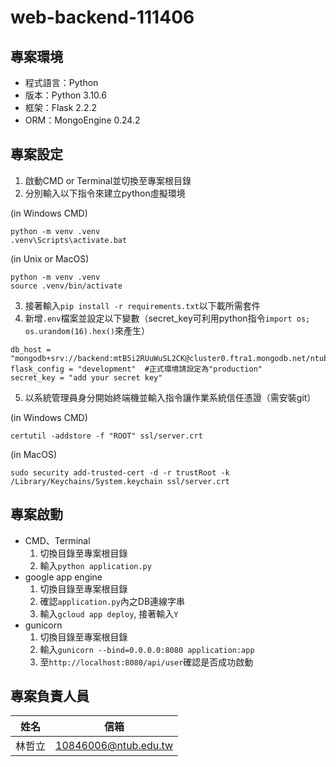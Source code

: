 # web-backend-111406

## 專案環境

- 程式語言：Python
- 版本：Python 3.10.6
- 框架：Flask 2.2.2
- ORM：MongoEngine 0.24.2

## 專案設定

1. 啟動CMD or Terminal並切換至專案根目錄
2. 分別輸入以下指令來建立python虛擬環境

(in Windows CMD)

```cmd=
python -m venv .venv
.venv\Scripts\activate.bat
```

(in Unix or MacOS)

```terminal=
python -m venv .venv
source .venv/bin/activate
```

3. 接著輸入`pip install -r requirements.txt`以下載所需套件
4. 新增`.env`檔案並設定以下變數（secret_key可利用python指令`import os; os.urandom(16).hex()`來產生）

```
db_host = "mongodb+srv://backend:mtB5i2RUuWuSL2CK@cluster0.ftra1.mongodb.net/ntubapp"
flask_config = "development"  #正式環境請設定為"production"
secret_key = "add your secret key"
```

5. 以系統管理員身分開始終端機並輸入指令讓作業系統信任憑證（需安裝git）

(in Windows CMD)

```
certutil -addstore -f "ROOT" ssl/server.crt
```

(in MacOS)

```
sudo security add-trusted-cert -d -r trustRoot -k /Library/Keychains/System.keychain ssl/server.crt
```

## 專案啟動

- CMD、Terminal
    1. 切換目錄至專案根目錄
    2. 輸入`python application.py`
- google app engine
    1. 切換目錄至專案根目錄
    2. 確認`application.py`內之DB連線字串
    3. 輸入`gcloud app deploy`, 接著輸入`Y`
- gunicorn
    1. 切換目錄至專案根目錄
    2. 輸入`gunicorn --bind=0.0.0.0:8080 application:app`
    3. 至`http://localhost:8080/api/user`確認是否成功啟動

## 專案負責人員

|  姓名  |         信箱         |
|:------:|:--------------------:|
| 林哲立 | 10846006@ntub.edu.tw |